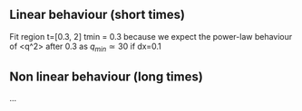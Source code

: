 ## Linear behaviour (short times)
Fit region t=[0.3, 2]
tmin = 0.3 because we expect the power-law behaviour of <q^2> after 0.3 as $q_{min} \simeq 30$ if dx=0.1

## Non linear behaviour (long times)
...